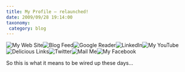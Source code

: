 ```yaml
---
title: My Profile – relaunched!
date: 2009/09/28 19:14:00
taxonomy: 
 category: blog 
---
```


![My Web Site](http://lh3.ggpht.com/_-8eBgLSYyzA/SsEK7S1Is_I/AAAAAAAAE8Y/1TLcC3l7kjo/1254158751_firefox%5B3%5D.png?imgmax=800)![Blog Feed](http://lh5.ggpht.com/_-8eBgLSYyzA/SsEK7_PUcpI/AAAAAAAAE8c/HpgweFiKES8/1254158795_rss%5B3%5D.png?imgmax=800)![Google Reader](http://lh4.ggpht.com/_-8eBgLSYyzA/SsEK8enJDlI/AAAAAAAAE8g/Cag1GX5Y2no/google_64%5B3%5D.png?imgmax=800)![LinkedIn](http://lh4.ggpht.com/_-8eBgLSYyzA/SsEK8xSLaoI/AAAAAAAAE8k/1o5Cg39PE44/linkedin_64%5B3%5D.png?imgmax=800)![My YouTube](http://lh4.ggpht.com/_-8eBgLSYyzA/SsEK9KO-wXI/AAAAAAAAE8o/nZV8lSOsDpM/1254158782_youtube%5B3%5D.png?imgmax=800)![Delicious Links](http://lh6.ggpht.com/_-8eBgLSYyzA/SsEK9vb-bqI/AAAAAAAAE8s/EOSSHAJM3GU/1254159081_delicious%5B4%5D.png?imgmax=800)![Twitter](http://lh5.ggpht.com/_-8eBgLSYyzA/SsEK-NQrLUI/AAAAAAAAE8w/WM5qUiRu874/1254158807_twitter%5B6%5D.png?imgmax=800)![Mail Me](http://lh4.ggpht.com/_-8eBgLSYyzA/SsEK-uJMJiI/AAAAAAAAE80/w2aWuPJP1UI/1254158829_gmail%5B3%5D.png?imgmax=800)![My Facebook](http://lh4.ggpht.com/_-8eBgLSYyzA/SsEK_udUnwI/AAAAAAAAE84/8O637wffy_c/1254159767_facebook%5B3%5D.png?imgmax=800)

So this is what it means to be wired up these days…


